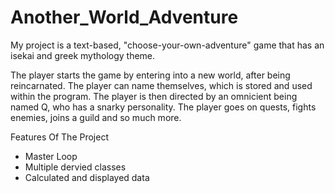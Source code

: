 # Another_World_Adventure
My project is a text-based, "choose-your-own-adventure" game that has an isekai and greek mythology theme. 

The player starts the game by entering into a new world, after being reincarnated. 
The player can name themselves, which is stored and used within the program. 
The player is then directed by an omnicient being named Q, who has a snarky personality.
The player goes on quests, fights enemies, joins a guild and so much more. 

Features Of The Project

- Master Loop
- Multiple dervied classes
- Calculated and displayed data 
